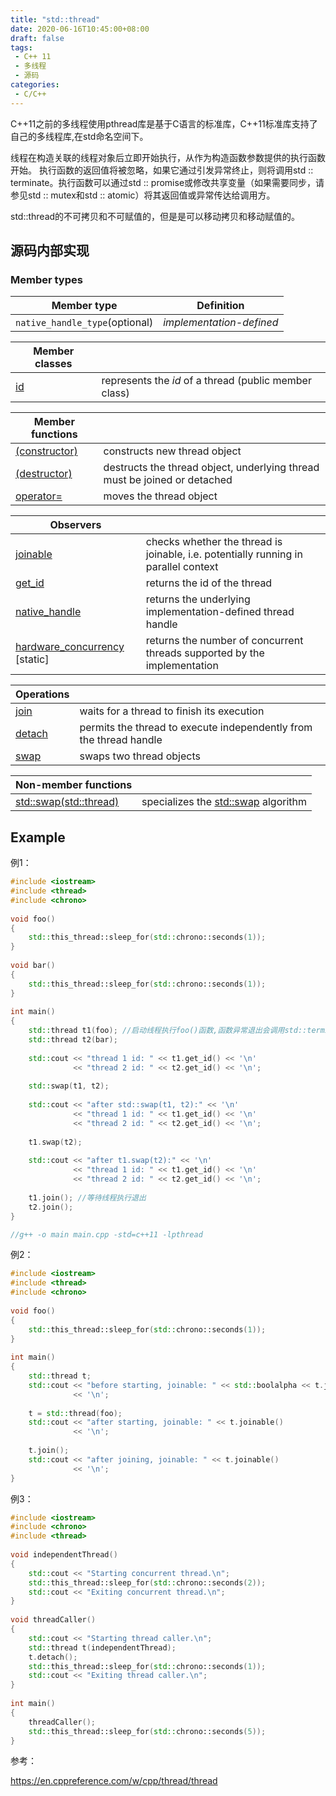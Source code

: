 ```yaml
---
title: "std::thread"
date: 2020-06-16T10:45:00+08:00
draft: false
tags: 
 - C++ 11
 - 多线程
 - 源码
categories: 
 - C/C++
---
```








C++11之前的多线程使用pthread库是基于C语言的标准库，C++11标准库支持了自己的多线程库<thread>,在std命名空间下。



 <!--more-->

​	线程在构造关联的线程对象后立即开始执行，从作为构造函数参数提供的执行函数开始。 执行函数的返回值将被忽略，如果它通过引发异常终止，则将调用std :: terminate。执行函数可以通过std :: promise或修改共享变量（如果需要同步，请参见std :: mutex和std :: atomic）将其返回值或异常传达给调用方。

​	std::thread的不可拷贝和不可赋值的，但是是可以移动拷贝和移动赋值的。

## 源码内部实现

### Member types

| Member type                    | Definition               |
| ------------------------------ | ------------------------ |
| `native_handle_type`(optional) | *implementation-defined* |

| Member classes                                            |                                                       |
| --------------------------------------------------------- | ----------------------------------------------------- |
| [ id](https://en.cppreference.com/w/cpp/thread/thread/id) | represents the *id* of a thread (public member class) |

| Member functions                                             |                                                              |
| ------------------------------------------------------------ | ------------------------------------------------------------ |
| [(constructor)](https://en.cppreference.com/w/cpp/thread/thread/thread) | constructs new thread object                                 |
| [(destructor)](https://en.cppreference.com/w/cpp/thread/thread/%7Ethread) | destructs the thread object, underlying thread must be joined or detached |
| [operator=](https://en.cppreference.com/w/cpp/thread/thread/operator%3D) | moves the thread object                                      |

| Observers                                                    |                                                              |
| ------------------------------------------------------------ | ------------------------------------------------------------ |
| [joinable](https://en.cppreference.com/w/cpp/thread/thread/joinable) | checks whether the thread is joinable, i.e. potentially running in parallel context |
| [get_id](https://en.cppreference.com/w/cpp/thread/thread/get_id) | returns the id of the thread                                 |
| [native_handle](https://en.cppreference.com/w/cpp/thread/thread/native_handle) | returns the underlying implementation-defined thread handle  |
| [ hardware_concurrency](https://en.cppreference.com/w/cpp/thread/thread/hardware_concurrency) [static] | returns the number of concurrent threads supported by the implementation |

| Operations                                                   |                                                              |
| ------------------------------------------------------------ | ------------------------------------------------------------ |
| [join](https://en.cppreference.com/w/cpp/thread/thread/join) | waits for a thread to finish its execution                   |
| [detach](https://en.cppreference.com/w/cpp/thread/thread/detach) | permits the thread to execute independently from the thread handle |
| [swap](https://en.cppreference.com/w/cpp/thread/thread/swap) | swaps two thread objects                                     |

| Non-member functions                                         |                                                              |
| ------------------------------------------------------------ | ------------------------------------------------------------ |
| [ std::swap(std::thread)](https://en.cppreference.com/w/cpp/thread/thread/swap2) | specializes the [std::swap](https://en.cppreference.com/w/cpp/algorithm/swap) algorithm |



## Example

例1：

```c++
#include <iostream>
#include <thread>
#include <chrono>
 
void foo()
{
    std::this_thread::sleep_for(std::chrono::seconds(1));
}
 
void bar()
{
    std::this_thread::sleep_for(std::chrono::seconds(1));
}
 
int main()
{
    std::thread t1(foo); //启动线程执行foo()函数,函数异常退出会调用std::terminate
    std::thread t2(bar);
 
    std::cout << "thread 1 id: " << t1.get_id() << '\n'
              << "thread 2 id: " << t2.get_id() << '\n';
 
    std::swap(t1, t2);
 
    std::cout << "after std::swap(t1, t2):" << '\n'
              << "thread 1 id: " << t1.get_id() << '\n'
              << "thread 2 id: " << t2.get_id() << '\n';
 
    t1.swap(t2);
 
    std::cout << "after t1.swap(t2):" << '\n'
              << "thread 1 id: " << t1.get_id() << '\n'
              << "thread 2 id: " << t2.get_id() << '\n';
 
    t1.join(); //等待线程执行退出
    t2.join();
}

//g++ -o main main.cpp -std=c++11 -lpthread
```

例2：

```c++
#include <iostream>
#include <thread>
#include <chrono>
 
void foo()
{
    std::this_thread::sleep_for(std::chrono::seconds(1));
}
 
int main()
{
    std::thread t;
    std::cout << "before starting, joinable: " << std::boolalpha << t.joinable()
              << '\n';
 
    t = std::thread(foo);
    std::cout << "after starting, joinable: " << t.joinable() 
              << '\n';
 
    t.join();
    std::cout << "after joining, joinable: " << t.joinable() 
              << '\n';
}

```

例3：

```c++
#include <iostream>
#include <chrono>
#include <thread>
 
void independentThread() 
{
    std::cout << "Starting concurrent thread.\n";
    std::this_thread::sleep_for(std::chrono::seconds(2));
    std::cout << "Exiting concurrent thread.\n";
}
 
void threadCaller() 
{
    std::cout << "Starting thread caller.\n";
    std::thread t(independentThread);
    t.detach();
    std::this_thread::sleep_for(std::chrono::seconds(1));
    std::cout << "Exiting thread caller.\n";
}
 
int main() 
{
    threadCaller();
    std::this_thread::sleep_for(std::chrono::seconds(5));
}
```



参考：

https://en.cppreference.com/w/cpp/thread/thread